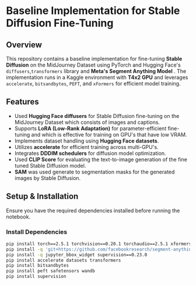 # Baseline Implementation for Stable Diffusion Fine-Tuning

## Overview

This repository contains a baseline implementation for fine-tuning **Stable Diffusion** on the MidJourney Dataset using PyTorch and Hugging Face's `diffusers`,`transformers` library and **Meta's Segment Anything Model** . The implementation runs in a Kaggle environment with **T4x2 GPU** and leverages `accelerate`, `bitsandbytes`, `PEFT`, and `xFormers` for efficient model training.

## Features
- Used **Hugging Face diffusers** for Stable Diffusion fine-tuning on the MidJourney Dataset which consists of images and captions.
- Supports **LoRA (Low-Rank Adaptation)** for parameter-efficient fine-tuning and which is effective for training on GPU's that have low VRAM.
- Implements dataset handling using **Hugging Face datasets**.
- Utilizes **accelerate** for efficient training across multi-GPU's.
- Integrates **DDDIM schedulers** for diffusion model optimization.
- Used **CLIP Score** for evaluating the text-to-image generation of the fine tuned Stable Diffusion model.
- **SAM** was used generate to segmentation masks for the generated images by Stable Diffusion.
 
## Setup & Installation

Ensure you have the required dependencies installed before running the notebook.

### Install Dependencies

```bash
pip install torch==2.5.1 torchvision==0.20.1 torchaudio==2.5.1 xformers -U opencv-python pandas numpy matplotlib
pip install -q 'git+https://github.com/facebookresearch/segment-anything.git'
pip install -q jupyter_bbox_widget supervision==0.23.0
pip install accelerate datasets transformers
pip install bitsandbytes
pip install peft safetensors wandb
pip install supervision

```
